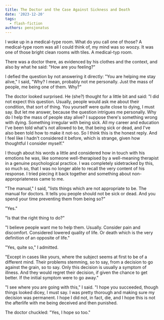 ```yaml
---
title: The Doctor and the Case Against Sickness and Death
date: '2023-12-20'
tags:
  - flash-fiction
authors: pensjonatus
---
```


I woke up in a medical-type room. What do you call one of those? A medical-type
room was all I could think of, my mind was so woozy. It was one of those bright
clean rooms with tiles. A medical-typ room.

<!-- truncate -->

There was a doctor there, as evidenced by his clothes and the context, and also
by what he said: "How are you feeling?"

I defied the question by not answering it directly: "You are helping me stay
alive," I said, "Why? I mean, probably not me personally. Just the mass of
people, me being one of them. Why?"

The doctor looked surprised. He (she?) thought for a little bit and said: "I did
not expect this question. Usually, people would ask me about their condition,
that sort of thing. You yourself were quite close to dying, I must say. But let
me answer, because the question intrigues me personally. Why do I help the mass
of people stay alive? I suppose there's something wrong with dying. Something
irregular with being sick. All my career and education I've been told what's not
allowed to be, that being sick or dead, and I've also been told how to make it
not-so. So I think this is the honest reply. And I feel like I hadn't considered
it before, which is strange, given how thoughtful I consider myself."

I though about his words a little and considered how in touch with his emotions
he was, like someone well-therapised by a well-meaning therapist in a genuine
psychological practice. I was completely sidetracked by this, so much so, that I
was no longer able to recall the very content of his response. I tried piecing
it back together and something about non-appropriateness came to me.

"The manual," I said, "lists things which are not appropriate to be. The manual
for doctors. It tells you people should not be sick or dead. And you spend your
time preventing them from being so?"

"Yes."

"Is that the right thing to do?"

"I believe people want me to help them. Usually. Consider pain and discomfort.
Considered lowered quality of life. Or death which is the very definition of an
opposite of life."

"Yes, quite so," I admitted.

"Except in cases like yours, where the subject seems at first to be of a
different mind. Their problems stemming, so to say, from a decision to go
against the grain, so to say. Only this decision is usually a symptom of
illness. And they would regret their decision, if given the chance to get
better. If the initial symptom were to go away."

"I see where you are going with this," I said. "I hope you succeeded, though
things looked dicey, I must say. I was pretty thorough and making sure my
decision was permanent. I hope I did not, in fact, die, and I hope this is not
the afterlife with me being deceived and then punished.

The doctor chuckled: "Yes, I hope so too."
